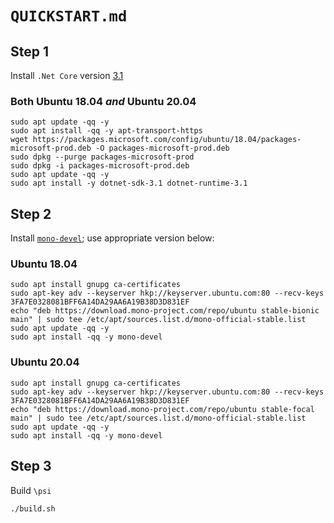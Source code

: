 # `QUICKSTART.md`

## Step 1
Install `.Net Core` version [3.1](https://dotnet.microsoft.com/download/dotnet-core/3.1)

### Both **Ubuntu 18.04** _and_ **Ubuntu 20.04**

```
sudo apt update -qq -y
sudo apt install -qq -y apt-transport-https
wget https://packages.microsoft.com/config/ubuntu/18.04/packages-microsoft-prod.deb -O packages-microsoft-prod.deb
sudo dpkg --purge packages-microsoft-prod 
sudo dpkg -i packages-microsoft-prod.deb
sudo apt update -qq -y
sudo apt install -y dotnet-sdk-3.1 dotnet-runtime-3.1
```

## Step 2 
Install [`mono-devel`](https://www.mono-project.com/download/stable/); use appropriate version below:

### **Ubuntu 18.04**

```
sudo apt install gnupg ca-certificates
sudo apt-key adv --keyserver hkp://keyserver.ubuntu.com:80 --recv-keys 3FA7E0328081BFF6A14DA29AA6A19B38D3D831EF
echo "deb https://download.mono-project.com/repo/ubuntu stable-bionic main" | sudo tee /etc/apt/sources.list.d/mono-official-stable.list
sudo apt update -qq -y
sudo apt install -qq -y mono-devel
```

### **Ubuntu 20.04**

```
sudo apt install gnupg ca-certificates
sudo apt-key adv --keyserver hkp://keyserver.ubuntu.com:80 --recv-keys 3FA7E0328081BFF6A14DA29AA6A19B38D3D831EF
echo "deb https://download.mono-project.com/repo/ubuntu stable-focal main" | sudo tee /etc/apt/sources.list.d/mono-official-stable.list
sudo apt update -qq -y
sudo apt install -qq -y mono-devel
```

## Step 3
Build `\psi`

```
./build.sh
```
